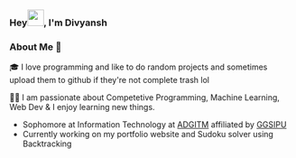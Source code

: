 ### Hey<img src="https://github.com/TheDudeThatCode/TheDudeThatCode/blob/master/Assets/Hi.gif" width="29px">, I'm Divyansh
<!--
**bakisama/bakisama** is a ✨ _special_ ✨ repository because its `README.md` (this file) appears on your GitHub profile.

Here are some ideas to get you started:

- 🔭 I’m currently working on ...
- 🌱 I’m currently learning ...
- 👯 I’m looking to collaborate on ...
- 🤔 I’m looking for help with ...
- 💬 Ask me about ...
- 📫 How to reach me: ...
- 😄 Pronouns: ...
- ⚡ Fun fact: ...
-->

### About Me 🚀<br>
🎓  I love programming and like to do random projects and sometimes upload them to github if they're not complete trash lol</br>

👨‍💻  I am passionate about Competetive Programming, Machine Learning, Web Dev & I enjoy learning new things. </br>

 - Sophomore at Information Technology at [ADGITM](https://adgitmdelhi.ac.in/) affiliated by [GGSIPU](http://www.ipu.ac.in/)
 - Currently working on my portfolio website and Sudoku solver using Backtracking
